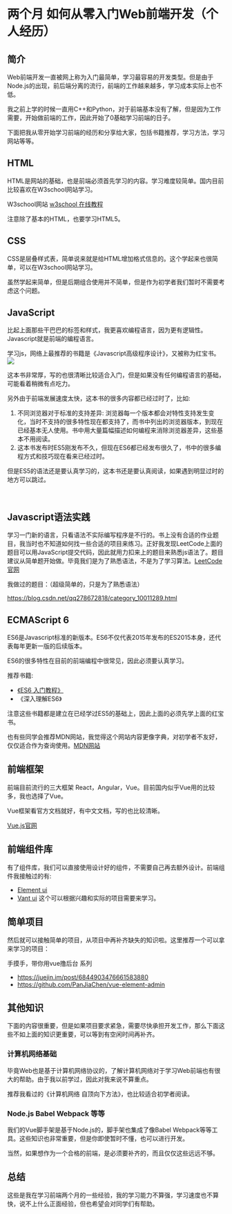 # 两个月 如何从零入门Web前端开发（个人经历）

## 简介
Web前端开发一直被网上称为入门最简单，学习最容易的开发类型。但是由于Node.js的出现，前后端分离的流行，前端的工作越来越多，学习成本实际上也不低。

我之前上学的时候一直用C++和Python，对于前端基本没有了解，但是因为工作需要，开始做前端的工作，因此开始了0基础学习前端的日子。

下面把我从零开始学习前端的经历和分享给大家，包括书籍推荐，学习方法，学习网站等等。

## HTML
HTML是网站的基础，也是前端必须首先学习的内容。学习难度较简单。国内目前比较喜欢在W3school网站学习。

W3school网站 [w3school 在线教程](https://www.w3school.com.cn)

注意除了基本的HTML，也要学习HTML5。

## CSS
CSS是层叠样式表，简单说来就是给HTML增加格式信息的。这个学起来也很简单，可以在W3school网站学习。

虽然学起来简单，但是后期组合使用并不简单，但是作为初学者我们暂时不需要考虑这个问题。

## JavaScript
比起上面那些干巴巴的标签和样式，我更喜欢编程语言，因为更有逻辑性。Javascript就是前端的编程语言。

学习js，网络上最推荐的书籍是《Javascript高级程序设计》，又被称为红宝书。
​​​![](/2020/beg-1.png)

这本书非常厚，写的也很清晰比较适合入门，但是如果没有任何编程语言的基础，可能看着稍微有点吃力。

另外由于前端发展速度太快，这本书的很多内容都已经过时了，比如:

1. 不同浏览器对于标准的支持差异: 浏览器每一个版本都会对特性支持发生变化，当时不支持的很多特性现在都支持了，而书中列出的浏览器版本，到现在已经基本无人使用。书中用大量篇幅描述如何编程来消除浏览器差异，这些基本不用阅读。
2. 这本书发布时ES5刚发布不久，但现在ES6都已经发布很久了，书中的很多编程方式和技巧现在看来已经过时。

但是ES5的语法还是要认真学习的，这本书还是要认真阅读，如果遇到明显过时的地方可以跳过。

​
## Javascript语法实践
学习一门新的语言，只看语法不实际编写程序是不行的。书上没有合适的作业题目，我当时也不知道如何找一些合适的项目来练习。正好我发现LeetCode上面的题目可以用JavaScript提交代码，因此就用力扣来上的题目来熟悉js语法了。题目建议从简单题开始做。毕竟我们是为了熟悉语法，不是为了学习算法。[LeetCode官网](https://leetcode-cn.com)

我做过的题目：（超级简单的，只是为了熟悉语法）

https://blog.csdn.net/qq278672818/category_10011289.html

## ECMAScript 6
ES6是Javascript标准的新版本。ES6不仅代表2015年发布的ES2015本身，还代表每年更新一版的后续版本。

ES6的很多特性在目前的前端编程中很常见，因此必须要认真学习。

推荐书籍: 
* [《ES6 入门教程》](https://es6.ruanyifeng.com/)
* 《深入理解ES6》

注意这些书籍都是建立在已经学过ES5的基础上，因此上面的必须先学上面的红宝书。

也有些同学会推荐MDN网站，我觉得这个网站内容更像字典，对初学者不友好，仅仅适合作为查询使用。[MDN网站](https://developer.mozilla.org/zh-CN/)

## 前端框架
前端目前流行的三大框架 React，Angular，Vue。目前国内似乎Vue用的比较多，我也选择了Vue。

Vue框架看官方文档就好，有中文文档，写的也比较清晰。

[Vue.js官网](https://cn.vuejs.org)

## 前端组件库
有了组件库，我们可以直接使用设计好的组件，不需要自己再去额外设计。前端组件我接触过的有:
* [Element ui](https://element.eleme.cn/#/zh-CN)
* [Vant ui](https://youzan.github.io/vant/mobile.html#/zh-CN)
这个可以根据兴趣和实际的项目需要来学习。

## 简单项目
然后就可以接触简单的项目，从项目中再补齐缺失的知识啦。这里推荐一个可以拿来学习的项目：

手摸手，带你用vue撸后台 系列
* https://juejin.im/post/6844903476661583880
* https://github.com/PanJiaChen/vue-element-admin

## 其他知识
下面的内容很重要，但是如果项目要求紧急，需要尽快承担开发工作，那么下面这些不如上面的知识更重要，可以等到有空闲时间再补齐。

### 计算机网络基础
毕竟Web也是基于计算机网络协议的，了解计算机网络对于学习Web前端也有很大的帮助。由于我以前学过，因此对我来说不算重点。

推荐我看过的《计算机网络 自顶向下方法》，也比较适合初学者阅读。

### Node.js Babel Webpack 等等

我们的Vue脚手架是基于Node.js的，脚手架也集成了像Babel Webpack等等工具。这些知识也非常重要，但是你即使暂时不懂，也可以进行开发。

当然，如果想作为一个合格的前端，是必须要补齐的，而且仅仅这些远远不够。

## 总结
这些是我在学习前端两个月的一些经验，我的学习能力不算强，学习速度也不算快，说不上什么正面经验，但也希望会对同学们有帮助。

